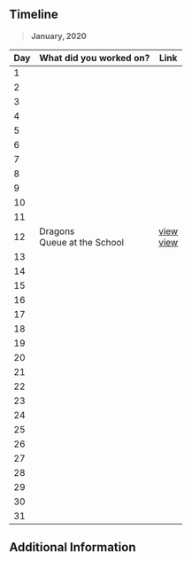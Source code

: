 ## Timeline

> **January, 2020**

| Day | What did you worked on?  | Link    |
| --- | ------------------------ | ------- |
|1|||
|2|||
|3|||
|4|||
|5|||
|6|||
|7|||
|8|||
|9|||
|10|||
|11|||
|12|Dragons <br> Queue at the School |[view](https://codeforces.com/contest/230/submission/68633415) <br> [view](https://codeforces.com/contest/266/submission/68633754)|
|13|||
|14|||
|15|||
|16|||
|17|||
|18|||
|19|||
|20|||
|21|||
|22|||
|23|||
|24|||
|25|||
|26|||
|27|||
|28|||
|29|||
|30|||
|31||
## Additional Information

